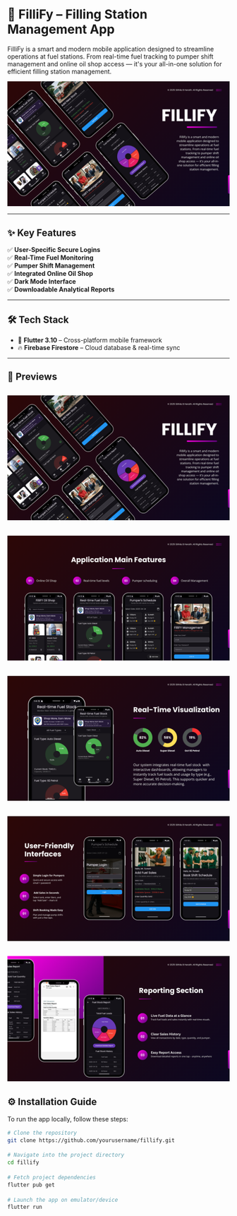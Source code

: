 # 📱 FilliFy – Filling Station Management App

FilliFy is a smart and modern mobile application designed to streamline operations at fuel stations. From real-time fuel tracking to pumper shift management and online oil shop access — it's your all-in-one solution for efficient filling station management.

![Main UI](FilliFyBanners/1.png)

---

## ✨ Key Features

✅ **User-Specific Secure Logins**  
✅ **Real-Time Fuel Monitoring**  
✅ **Pumper Shift Management**  
✅ **Integrated Online Oil Shop**  
✅ **Dark Mode Interface**  
✅ **Downloadable Analytical Reports**

---

## 🛠 Tech Stack

- 💙 **Flutter 3.10** – Cross-platform mobile framework  
- 🔥 **Firebase Firestore** – Cloud database & real-time sync  

---

## 📸 Previews

![Main UI](FilliFyBanners/1.png)
---
![Main UI](FilliFyBanners/2.png)
---
![Main UI](FilliFyBanners/3.png)
---
![Main UI](FilliFyBanners/4.png)
---
![Main UI](FilliFyBanners/5.png)
---

## ⚙️ Installation Guide

To run the app locally, follow these steps:

```bash
# Clone the repository
git clone https://github.com/yourusername/fillify.git

# Navigate into the project directory
cd fillify

# Fetch project dependencies
flutter pub get

# Launch the app on emulator/device
flutter run
